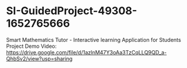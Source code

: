 # SI-GuidedProject-49308-1652765666
Smart Mathematics Tutor - Interactive learning Application for Students<br>
Project Demo Video: https://drive.google.com/file/d/1azlnM47Y3oAa3TzCqLLQ9QD_a-QhbSv2/view?usp=sharing
